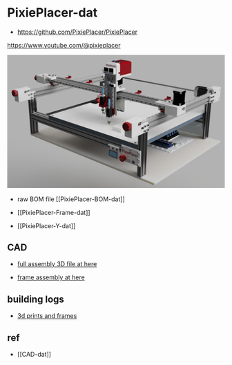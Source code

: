 
# PixiePlacer-dat

- https://github.com/PixiePlacer/PixiePlacer

https://www.youtube.com/@pixieplacer



![](2025-02-13-17-46-21.png)

- raw BOM file [[PixiePlacer-BOM-dat]]

- [[PixiePlacer-Frame-dat]]

- [[PixiePlacer-Y-dat]]


## CAD 

- [full assembly 3D file at here](https://cad.onshape.com/documents/cba5ff23b34f56cdb8d56e29/w/70635aee323f77b7c3b4f3ff/e/d64d0dd6226f687165828220)

- [frame assembly at here](https://cad.onshape.com/documents/5e890b89298a697f7602c354/w/0c6531c398b6b31c88cb0ec1/e/174e4411811158364858aed9)



## building logs 

- [3d prints and frames](https://t.me/electrodragon3/337)

## ref 

- [[CAD-dat]]